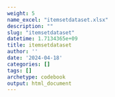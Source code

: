 ```yaml
---
weight: 5
name_excel: "itemsetdataset.xlsx"
description: ""
slug: "itemsetdataset"
datetime: 1.7134365e+09
title: itemsetdataset
author: ''
date: '2024-04-18'
categories: []
tags: []
archetype: codebook
output: html_document
---
```


<div class="tabcontent"></div>

